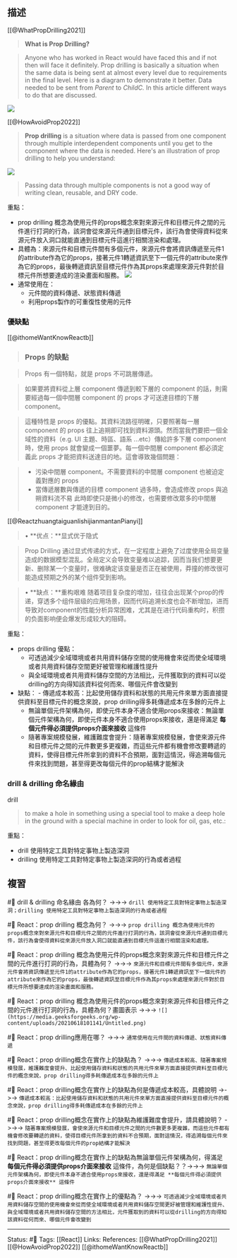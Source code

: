 ## 描述

[[@WhatPropDrilling2021]]
> **What is Prop Drilling?**

> Anyone who has worked in React would have faced this and if not then will face it definitely. Prop drilling is basically a situation when the same data is being sent at almost every level due to requirements in the final level. Here is a diagram to demonstrate it better. Data needed to be sent from _Parent_ to _ChildC._ In this article different ways to do that are discussed.


![](https://media.geeksforgeeks.org/wp-content/uploads/20210618101141/Untitled.png)



[[@HowAvoidProp2022]]
> **Prop drilling** is a situation where data is passed from one component through multiple interdependent components until you get to the component where the data is needed. Here's an illustration of prop drilling to help you understand:  

![](https://lh5.googleusercontent.com/K1veBT9r_aQPq_iYI9MdtljbsBu8egv7n8cu78fWqzL0POVn2xb66r_gEFgJ8qg9FxphsGFqNZIDQ3QZ0zuT-XtEcrpNVZylXvxhDTPAySL8_FJWiIGHlcXggcHYCFKaQeNp8HRQvCZZQHRULaf8_vtg8mgyZElVhkSiUYgicFQ0mo6zPgGve9-Pcg)

> Passing data through multiple components is not a good way of writing clean, reusable, and DRY code.






重點：
- prop drilling 概念為使用元件的props概念來對來源元件和目標元件之間的元件進行打洞的行為，該洞會從來源元件通到目標元件，該行為會使得資料從來源元件放入洞口就能直通到目標元件這進行相關渲染和處理。
- 具體為：來源元件和目標元件間有多個元件，來源元件會將資訊傳遞至元件1的attribute作為它的props，接著元件1轉遞資訊至下一個元件的attribute來作為它的props，最後轉遞資訊至目標元件作為其props來處理來源元件對於目標元件所想要達成的渲染畫面和服務。
![](https://media.geeksforgeeks.org/wp-content/uploads/20210618101141/Untitled.png)
- 通常使用在：
	- 元件間的資料傳遞、狀態資料傳遞
	- 利用props製作的可重復性使用的元件




### 優缺點

[[@ithomeWantKnowReactb]]
> ### Props 的缺點

> Props 有一個特點，就是 props 不可跳層傳遞。

> 如果要將資料從上層 component 傳遞到較下層的 component 的話，則需要經過每一個中間層 component 的 props 才可送達目標的下層 component。

> 這種特性是 props 的優點。其資料流路徑明確，只要照著每一層 component 的 props 往上追朔即可找到資料源頭。然而當我們要把一個全域性的資料（e.g. UI 主題、時區、語系 ...etc）傳給許多下層 component 時，使用 props 就會變成一個噩夢。每一個中間層 component 都必須定義此 props 才能把資料送達目的地。這會導致幾個問題：

>-   污染中間層 component。不需要資料的中間層 component 也被迫定義對應的 props  
>-   當傳遞層數與傳遞的目標 component 過多時，會造成修改 props 與追朔資料流不易
    此時即使只是微小的修改，也需要修改眾多的中間層 component 才能達到目的。



[[@ReactzhuangtaiguanlishijianmantanPianyi]]
> • **优点：**显式优于隐式

> Prop Drilling 通过显式传递的方式，在一定程度上避免了过度使用全局变量造成的数据模型混乱。全局定义会导致变量难以追踪，因而当我们想要更新、删除某一个变量时，很难确定该变量是否正在被使用，莽撞的修改很可能造成预期之外的某个组件受到影响。

> • **缺点：**重构艰难
> 随着项目复杂度的增加，往往会出现某个prop的传递，穿透多个组件层级的应用场景，因而代码追溯长度也会不断增加，进而导致对component的性能分析异常困难，尤其是在进行代码重构时，积攒的负面影响便会爆发形成较大的阻碍。


重點：
- props drilling 優點：
	- 可透過減少全域環境或者共用資料儲存空間的使用機會來從而使全域環境或者共用資料儲存空間更好被管理和維護性提升
	- 與全域環境或者共用資料儲存空間的方法相比，元件獲取到的資料可以從drilling的方向得知該資料從何而來、哪個元件會改變到
- 缺點：
		- 傳遞成本較高：比起使用儲存資料和狀態的共用元件來單方面直接提供資料至目標元件的概念來說，prop drilling得多耗傳遞成本在多餘的元件上
	- 無論單個元件架構為何，即使元件本身不適合使用props來接收：無論單個元件架構為何，即使元件本身不適合使用props來接收，還是得滿足 **每個元件得必須提供props介面來接收** 這條件
	- 隨著專案規模發展，維護難度會提升：隨著專案規模發展，會使來源元件和目標元件之間的元件數更多更複雜，而這些元件都有機會修改要轉遞的資料，使得目標元件所拿到的資料不合預期，面對這情況，得追溯每個元件來找到問題，甚至得更改每個元件的prop結構才能解決



### drill & drilling 命名緣由

drill
> to make a hole in something using a special tool
> to make a deep hole in the ground with a special machine in order to look for oil, gas, etc.:

重點：
- drill 使用特定工具對特定事物上製造深洞
- drilling 使用特定工具對特定事物上製造深洞的行為或者過程

## 複習

#🧠 drill & drilling 命名緣由 各為何？ ->->-> `drill 使用特定工具對特定事物上製造深洞；drilling 使用特定工具對特定事物上製造深洞的行為或者過程`
<!--SR:!2023-03-10,41,248-->

#🧠 React：prop drilling 概念為何？ ->->-> `prop drilling 概念為使用元件的props概念來對來源元件和目標元件之間的元件進行打洞的行為，該洞會從來源元件通到目標元件，該行為會使得資料從來源元件放入洞口就能直通到目標元件這進行相關渲染和處理。`
<!--SR:!2023-04-10,60,250-->

#🧠 React：prop drilling 概念為使用元件的props概念來對來源元件和目標元件之間的元件進行打洞的行為，具體為何？ ->->-> `來源元件和目標元件間有多個元件，來源元件會將資訊傳遞至元件1的attribute作為它的props，接著元件1轉遞資訊至下一個元件的attribute來作為它的props，最後轉遞資訊至目標元件作為其props來處理來源元件對於目標元件所想要達成的渲染畫面和服務。`
<!--SR:!2023-04-25,71,250-->

#🧠 React：prop drilling 概念為使用元件的props概念來對來源元件和目標元件之間的元件進行打洞的行為，具體為何？畫圖表示 ->->-> `![](https://media.geeksforgeeks.org/wp-content/uploads/20210618101141/Untitled.png)`
<!--SR:!2023-03-13,43,248-->

#🧠 React：prop drilling應用在哪？ ->->-> `通常使用在元件間的資料傳遞、狀態資料傳遞`
<!--SR:!2023-03-10,41,248-->

#🧠 React：prop drilling概念在實作上的缺點為？ ->->-> `傳遞成本較高、隨著專案規模發展，維護難度會提升、比起使用儲存資料和狀態的共用元件來單方面直接提供資料至目標元件的概念來說，prop drilling得多耗傳遞成本在多餘的元件上`
<!--SR:!2023-03-18,17,210-->

#🧠 React：prop drilling概念在實作上的缺點為何是傳遞成本較高，具體說明 ->->-> `傳遞成本較高：比起使用儲存資料和狀態的共用元件來單方面直接提供資料至目標元件的概念來說，prop drilling得多耗傳遞成本在多餘的元件上`
<!--SR:!2023-03-07,38,228-->


#🧠 React：prop drilling概念在實作上的缺點為維護難度會提升，請具體說明？ ->->-> `隨著專案規模發展，會使來源元件和目標元件之間的元件數更多更複雜，而這些元件都有機會修改要轉遞的資料，使得目標元件所拿到的資料不合預期，面對這情況，得追溯每個元件來找到問題，甚至得更改每個元件的prop結構才能解決`
<!--SR:!2023-03-11,42,248-->

#🧠 React：prop drilling概念在實作上的缺點為無論單個元件架構為何，得滿足 **每個元件得必須提供props介面來接收** 這條件，為何是個缺點？？->->-> `無論單個元件架構為何，即使元件本身不適合使用props來接收，還是得滿足 **每個元件得必須提供props介面來接收** 這條件`
<!--SR:!2023-06-04,92,248-->

#🧠 React：prop drilling概念在實作上的優點為？ ->->-> `可透過減少全域環境或者共用資料儲存空間的使用機會來從而使全域環境或者共用資料儲存空間更好被管理和維護性提升、與全域環境或者共用資料儲存空間的方法相比，元件獲取到的資料可以從drilling的方向得知該資料從何而來、哪個元件會改變到`
<!--SR:!2023-03-12,30,228-->







---
Status: #🌱 
Tags:
[[React]]
Links:
References:
[[@WhatPropDrilling2021]]
[[@HowAvoidProp2022]]
[[@ithomeWantKnowReactb]]